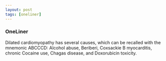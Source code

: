```yaml
---
layout: post
tags: [oneliner]
---
```



### OneLiner

Dilated cardiomyopathy has several causes, which can be recalled with the mnemonic ABCCCD: Alcohol abuse, Beriberi, Coxsackie B myocarditis, chronic Cocaine use, Chagas disease, and Doxorubicin toxicity.
